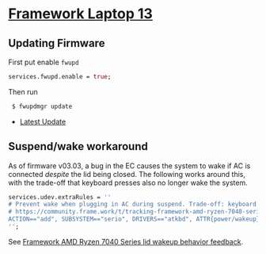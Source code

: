 # [Framework Laptop 13](https://frame.work/)

## Updating Firmware

First put enable `fwupd`

```nix
services.fwupd.enable = true;
```

Then run

```sh
 $ fwupdmgr update
```

- [Latest Update](https://fwupd.org/lvfs/devices/work.frame.Laptop.Ryzen7040.BIOS.firmware)

## Suspend/wake workaround

As of firmware v03.03, a bug in the EC causes the system to wake if AC is connected _despite_ the lid being closed. The following works around this, with the trade-off that keyboard presses also no longer wake the system.

```nix
services.udev.extraRules = ''
# Prevent wake when plugging in AC during suspend. Trade-off: keyboard wake disabled. See:
# https://community.frame.work/t/tracking-framework-amd-ryzen-7040-series-lid-wakeup-behavior-feedback/39128/45
ACTION=="add", SUBSYSTEM=="serio", DRIVERS=="atkbd", ATTR{power/wakeup}="disabled"
'';
```

See [Framework AMD Ryzen 7040 Series lid wakeup behavior feedback](https://community.frame.work/t/tracking-framework-amd-ryzen-7040-series-lid-wakeup-behavior-feedback/39128/45).
